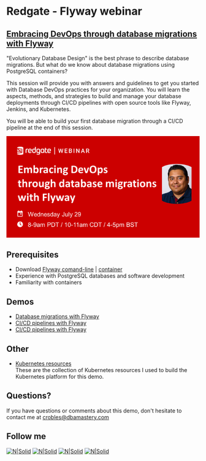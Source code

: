 # Redgate - Flyway webinar
## [Embracing DevOps through database migrations with Flyway](https://bit.ly/2P33nGz)

"Evolutionary Database Design" is the best phrase to describe database migrations. But what do we know about database migrations using PostgreSQL containers?

This session will provide you with answers and guidelines to get you started with Database DevOps practices for your organization. You will learn the aspects, methods, and strategies to build and manage your database deployments through CI/CD pipelines with open source tools like Flyway, Jenkins, and Kubernetes.

You will be able to build your first database migration through a CI/CD pipeline at the end of this session.

[![N|Solid](./Redgate-CarlosRobles-1.png)](https://bit.ly/2P33nGz)

## **Prerequisites**  
* Download [Flyway comand-line](https://flywaydb.org/download/) | [container](https://hub.docker.com/r/flyway/flyway)
* Experience with PostgreSQL databases and software development
* Familiarity with containers

## **Demos**  
* [Database migrations with Flyway](Demo_01)
* [CI/CD pipelines with Flyway](Demo_02)
* [CI/CD pipelines with Flyway](Demo_03)

## **Other**  
* [Kubernetes resources](Kubernetes)  
These are the collection of Kubernetes resources I used to build the Kubernetes platform for this demo.  


## Questions?
If you have questions or comments about this demo, don't hesitate to contact me at <crobles@dbamastery.com>

## Follow me
[![N|Solid](http://dbamastery.com/wp-content/uploads/2018/08/if_twitter_circle_color_107170.png)](https://twitter.com/dbamastery) [![N|Solid](http://dbamastery.com/wp-content/uploads/2018/08/if_github_circle_black_107161.png)](https://github.com/dbamaster) [![N|Solid](http://dbamastery.com/wp-content/uploads/2018/08/if_linkedin_circle_color_107178.png)](https://www.linkedin.com/in/croblesdba/) [![N|Solid](http://dbamastery.com/wp-content/uploads/2018/08/if_browser_1055104.png)](http://dbamastery.com/)